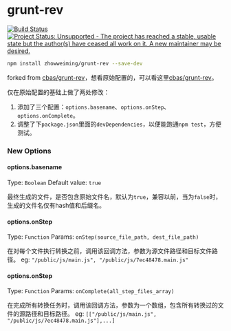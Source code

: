 # grunt-rev

[![Build Status](https://travis-ci.org/cbas/grunt-rev.png)](https://travis-ci.org/cbas/grunt-rev)
[![Project Status: Unsupported - The project has reached a stable, usable state but the author(s) have ceased all work on it. A new maintainer may be desired.](http://www.repostatus.org/badges/latest/unsupported.svg)](http://www.repostatus.org/#unsupported)

```bash
npm install zhowweiming/grunt-rev --save-dev
```

forked from [cbas/grunt-rev](https://github.com/cbas/grunt-rev)，想看原始配置的，可以看这里[cbas/grunt-rev](https://github.com/cbas/grunt-rev)。

仅在原始配置的基础上做了两处修改：
1. 添加了三个配置：`options.basename`、`options.onStep`、`options.onComplete`。
2. 调整了下`package.json`里面的`devDependencies`，以便能跑通`npm test`，方便测试。

### New Options

#### options.basename
Type: `Boolean`
Default value: `true`

最终生成的文件，是否包含原始文件名，默认为`true`，兼容以前，当为`false`时，生成的文件名仅有hash值和后缀名。

#### options.onStep
Type: `Function`
Params: `onStep(source_file_path, dest_file_path)`

在对每个文件执行转换之前，调用该回调方法，参数为源文件路径和目标文件路径。
eg: `"/public/js/main.js", "/public/js/7ec48478.main.js"`

#### options.onStep
Type: `Function`
Params: `onComplete(all_step_files_array)`

在完成所有转换任务时，调用该回调方法，参数为一个数组，包含所有转换过的文件的源路径和目标路径。
eg: `[["/public/js/main.js", "/public/js/7ec48478.main.js"],...]`

